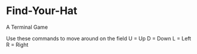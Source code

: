 # Find-Your-Hat
A Terminal Game

Use these commands to move around on the field
U = Up
D = Down
L = Left
R = Right
